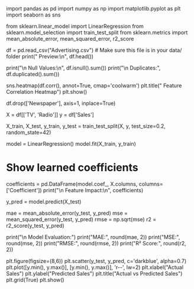 import pandas as pd
import numpy as np
import matplotlib.pyplot as plt
import seaborn as sns

from sklearn.linear_model import LinearRegression
from sklearn.model_selection import train_test_split
from sklearn.metrics import mean_absolute_error, mean_squared_error, r2_score

df = pd.read_csv("Advertising.csv")  # Make sure this file is in your data/ folder
print(" Preview:\n", df.head())

print("\n Null Values:\n", df.isnull().sum())
print("\n Duplicates:", df.duplicated().sum())

sns.heatmap(df.corr(), annot=True, cmap='coolwarm')
plt.title(" Feature Correlation Heatmap")
plt.show()

df.drop(['Newspaper'], axis=1, inplace=True)

X = df[['TV', 'Radio']]
y = df['Sales']


X_train, X_test, y_train, y_test = train_test_split(X, y, test_size=0.2, random_state=42)


model = LinearRegression()
model.fit(X_train, y_train)

# Show learned coefficients
coefficients = pd.DataFrame(model.coef_, X.columns, columns=['Coefficient'])
print("\n Feature Impact:\n", coefficients)


y_pred = model.predict(X_test)

mae = mean_absolute_error(y_test, y_pred)
mse = mean_squared_error(y_test, y_pred)
rmse = np.sqrt(mse)
r2 = r2_score(y_test, y_pred)

print("\n Model Evaluation:")
print("MAE:", round(mae, 2))
print("MSE:", round(mse, 2))
print("RMSE:", round(rmse, 2))
print("R² Score:", round(r2, 2))


plt.figure(figsize=(8,6))
plt.scatter(y_test, y_pred, c='darkblue', alpha=0.7)
plt.plot([y.min(), y.max()], [y.min(), y.max()], 'r--', lw=2)
plt.xlabel("Actual Sales")
plt.ylabel("Predicted Sales")
plt.title("Actual vs Predicted Sales")
plt.grid(True)
plt.show()

